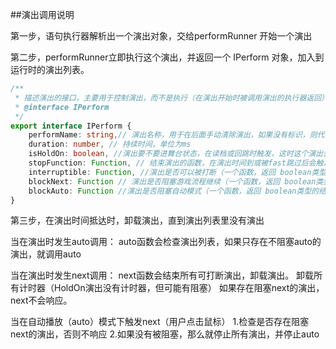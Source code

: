 ##演出调用说明

第一步，语句执行器解析出一个演出对象，交给performRunner 开始一个演出

第二步，performRunner立即执行这个演出，并返回一个 IPerform 对象，加入到运行时的演出列表。

```typescript
/**
 * 描述演出的接口，主要用于控制演出，而不是执行（在演出开始时被调用演出的执行器返回）
 * @interface IPerform
 */
export interface IPerform {
    performName: string,// 演出名称，用于在后面手动清除演出，如果没有标识，则代表不是保持演出，给予一个随机字符串
    duration: number, // 持续时间，单位为ms
    isHoldOn: boolean, //演出要不要进舞台状态，在读档或回跳时触发，这时这个演出会保持，只能被专门的清除语句清除。
    stopFunction: Function, // 结束演出的函数，在演出时间到或被fast跳过后会触发（setTimeout(stopFunction,duration)用来在演出结束后清除演出）
    interruptible: Function, //演出是否可以被打断（一个函数，返回 boolean类型的结果，判断能不能打断）
    blockNext: Function // 演出是否阻塞游戏流程继续（一个函数，返回 boolean类型的结果，判断要不要阻塞）
    blockAuto: Function //演出是否阻塞自动模式（一个函数，返回 boolean类型的结果，判断要不要阻塞）
}
```

第三步，在演出时间抵达时，卸载演出，直到演出列表里没有演出

当在演出时发生auto调用：
auto函数会检查演出列表，如果只存在不阻塞auto的演出，就调用auto

当在演出时发生next调用：
next函数会结束所有可打断演出，卸载演出。
卸载所有计时器（HoldOn演出没有计时器，但可能有阻塞）
如果存在阻塞next的演出，next不会响应。

当在自动播放（auto）模式下触发next（用户点击鼠标）
1.检查是否存在阻塞next的演出，否则不响应
2.如果没有被阻塞，那么就停止所有演出，并停止auto